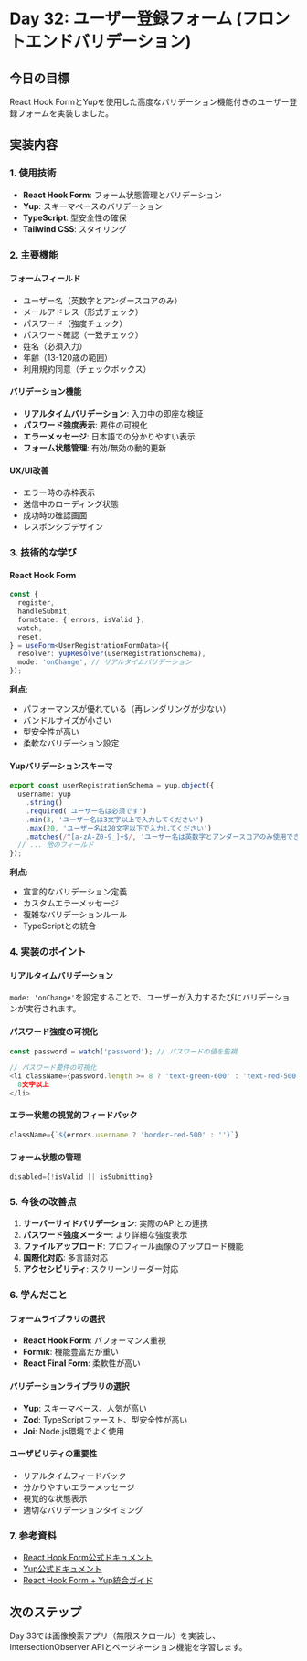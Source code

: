 # Day 32: ユーザー登録フォーム (フロントエンドバリデーション)

## 今日の目標
React Hook FormとYupを使用した高度なバリデーション機能付きのユーザー登録フォームを実装しました。

## 実装内容

### 1. 使用技術
- **React Hook Form**: フォーム状態管理とバリデーション
- **Yup**: スキーマベースのバリデーション
- **TypeScript**: 型安全性の確保
- **Tailwind CSS**: スタイリング

### 2. 主要機能

#### フォームフィールド
- ユーザー名（英数字とアンダースコアのみ）
- メールアドレス（形式チェック）
- パスワード（強度チェック）
- パスワード確認（一致チェック）
- 姓名（必須入力）
- 年齢（13-120歳の範囲）
- 利用規約同意（チェックボックス）

#### バリデーション機能
- **リアルタイムバリデーション**: 入力中の即座な検証
- **パスワード強度表示**: 要件の可視化
- **エラーメッセージ**: 日本語での分かりやすい表示
- **フォーム状態管理**: 有効/無効の動的更新

#### UX/UI改善
- エラー時の赤枠表示
- 送信中のローディング状態
- 成功時の確認画面
- レスポンシブデザイン

### 3. 技術的な学び

#### React Hook Form
```typescript
const {
  register,
  handleSubmit,
  formState: { errors, isValid },
  watch,
  reset,
} = useForm<UserRegistrationFormData>({
  resolver: yupResolver(userRegistrationSchema),
  mode: 'onChange', // リアルタイムバリデーション
});
```

**利点**:
- パフォーマンスが優れている（再レンダリングが少ない）
- バンドルサイズが小さい
- 型安全性が高い
- 柔軟なバリデーション設定

#### Yupバリデーションスキーマ
```typescript
export const userRegistrationSchema = yup.object({
  username: yup
    .string()
    .required('ユーザー名は必須です')
    .min(3, 'ユーザー名は3文字以上で入力してください')
    .max(20, 'ユーザー名は20文字以下で入力してください')
    .matches(/^[a-zA-Z0-9_]+$/, 'ユーザー名は英数字とアンダースコアのみ使用できます'),
  // ... 他のフィールド
});
```

**利点**:
- 宣言的なバリデーション定義
- カスタムエラーメッセージ
- 複雑なバリデーションルール
- TypeScriptとの統合

### 4. 実装のポイント

#### リアルタイムバリデーション
`mode: 'onChange'`を設定することで、ユーザーが入力するたびにバリデーションが実行されます。

#### パスワード強度の可視化
```typescript
const password = watch('password'); // パスワードの値を監視

// パスワード要件の可視化
<li className={password.length >= 8 ? 'text-green-600' : 'text-red-500'}>
  8文字以上
</li>
```

#### エラー状態の視覚的フィードバック
```typescript
className={`${errors.username ? 'border-red-500' : ''}`}
```

#### フォーム状態の管理
```typescript
disabled={!isValid || isSubmitting}
```

### 5. 今後の改善点

1. **サーバーサイドバリデーション**: 実際のAPIとの連携
2. **パスワード強度メーター**: より詳細な強度表示
3. **ファイルアップロード**: プロフィール画像のアップロード機能
4. **国際化対応**: 多言語対応
5. **アクセシビリティ**: スクリーンリーダー対応

### 6. 学んだこと

#### フォームライブラリの選択
- **React Hook Form**: パフォーマンス重視
- **Formik**: 機能豊富だが重い
- **React Final Form**: 柔軟性が高い

#### バリデーションライブラリの選択
- **Yup**: スキーマベース、人気が高い
- **Zod**: TypeScriptファースト、型安全性が高い
- **Joi**: Node.js環境でよく使用

#### ユーザビリティの重要性
- リアルタイムフィードバック
- 分かりやすいエラーメッセージ
- 視覚的な状態表示
- 適切なバリデーションタイミング

### 7. 参考資料
- [React Hook Form公式ドキュメント](https://react-hook-form.com/)
- [Yup公式ドキュメント](https://github.com/jquense/yup)
- [React Hook Form + Yup統合ガイド](https://react-hook-form.com/get-started#SchemaValidation)

## 次のステップ
Day 33では画像検索アプリ（無限スクロール）を実装し、IntersectionObserver APIとページネーション機能を学習します。 